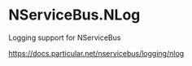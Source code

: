 NServiceBus.NLog
======================

Logging support for NServiceBus

https://docs.particular.net/nservicebus/logging/nlog
